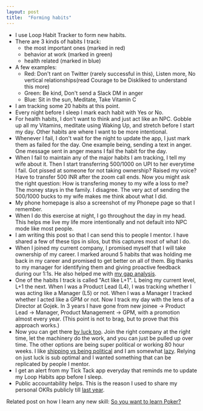 ```yaml
---
layout: post
title:  "Forming habits"
---
```


- I use Loop Habit Tracker to form new habits.
- There are 3 kinds of habits I track:
  - the most important ones (marked in red)
  - behavior at work (marked in green)
  - health related (marked in blue)
- A few examples:
  - Red: Don't rant on Twitter (rarely successful in this), Listen more, No vertical relationships(read Courage to be Diskliked to understand this more)
  - Green: Be kind, Don't send a Slack DM in anger
  - Blue: Sit in the sun, Meditate, Take Vitamin C
- I am tracking some 20 habits at this point.
- Every night before I sleep I mark each habit with Yes or No.
- For health habits, I don't want to think and just act like an NPC. Gobble up all my Vitamins, meditate using Waking Up, and stretch before I start my day. Other habits are where I want to be more intentional.
- Whenever I fail, I don't wait for the night to update the app, I just mark them as failed for the day. One example being, sending a text in anger. One message sent in anger means I fail the habit for the day.
- When I fail to maintain any of the major habits I am tracking, I tell my wife about it. Then I start transferring 500/1000 on UPI to her everytime I fail. Got pissed at someone for not taking ownership? Raised my voice? Have to transfer 500 INR after the zoom call ends. Now you might ask the right question: How is transfering money to my wife a loss to me? The money stays in the family. I disagree. The very act of sending the 500/1000 bucks to my wife makes me think about what I did.
- My phone homepage is also a screenshot of my Phonepe page so that I remember.
- When I do this exercise at night, I go throughout the day in my head. This helps me live my life more intentionally and not default into NPC mode like most people.
- I am writing this post so that I can send this to people I mentor. I have shared a few of these tips in silos, but this captures most of what I do.
- When I joined my current company, I promised myself that I will take ownership of my career. I marked around 5 habits that was holding me back in my career and promised to get better on all of them. Big thanks to my manager for identifying them and giving proactive feedback during our 1:1s. He also helped me with [my gap analysis](https://medium.com/@ianmcall/mind-the-gap-analysis-and-get-promoted-e4bb4462ef40).
- One of the habits I track is called "Act like L+1". L being my current level, L+1 the next. When I was a Product Lead (L4), I was tracking whether I was acting like a Manager (L5) or not. When I was a Manager I tracked whether I acted like a GPM or not. Now I track my day with the lens of a Director at Gojek. In 3 years I have gone from new joinee -> Product Lead -> Manager, Product Management -> GPM, with a promotion almost every year. (This point is not to brag, but to prove that this approach works.)
- Now you can get there [by luck too](https://manassaloi.com/2021/09/12/titles-luck-career.html). Join the right company at the right time, let the machinery do the work, and you can just be pulled up over time. The other options are being super political or working 80 hour weeks. I like [shipping vs being political](https://manassaloi.com/proofofwork/) and I am somewhat [lazy](https://manassaloi.com/2020/03/31/80-20.html). Relying on just luck is sub optimal and I wanted something that can be replicated by people I mentor.
- I get an alert from my Tick Tack app everyday that reminds me to update my Loop Habits app before I sleep.
- Public accountability helps. This is the reason I used to share my personal OKRs publicly till [last year](https://manassaloi.com/2020/12/31/okrs-2020-update.html).

Related post on how I learn any new skill: [So you want to learn Poker?](https://manassaloi.com/2020/04/07/learning-poker.html)
